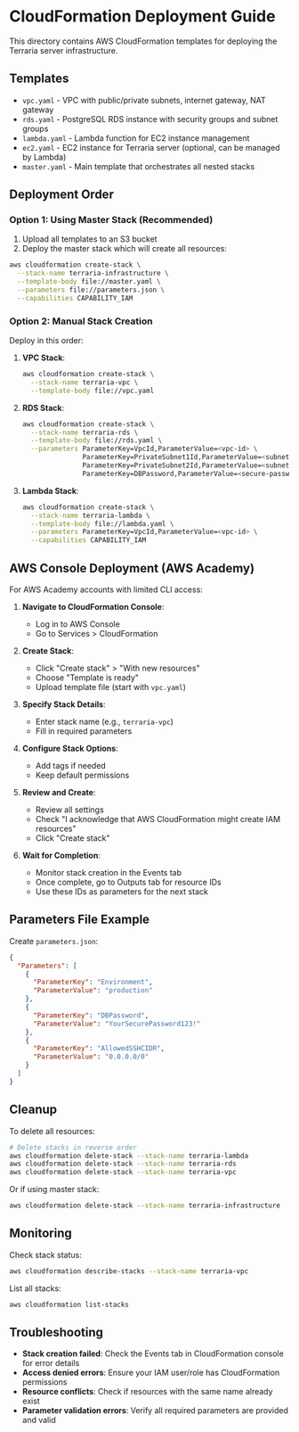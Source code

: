 # CloudFormation Deployment Guide

This directory contains AWS CloudFormation templates for deploying the Terraria server infrastructure.

## Templates

- `vpc.yaml` - VPC with public/private subnets, internet gateway, NAT gateway
- `rds.yaml` - PostgreSQL RDS instance with security groups and subnet groups
- `lambda.yaml` - Lambda function for EC2 instance management
- `ec2.yaml` - EC2 instance for Terraria server (optional, can be managed by Lambda)
- `master.yaml` - Main template that orchestrates all nested stacks

## Deployment Order

### Option 1: Using Master Stack (Recommended)

1. Upload all templates to an S3 bucket
2. Deploy the master stack which will create all resources:

```bash
aws cloudformation create-stack \
  --stack-name terraria-infrastructure \
  --template-body file://master.yaml \
  --parameters file://parameters.json \
  --capabilities CAPABILITY_IAM
```

### Option 2: Manual Stack Creation

Deploy in this order:

1. **VPC Stack**:
   ```bash
   aws cloudformation create-stack \
     --stack-name terraria-vpc \
     --template-body file://vpc.yaml
   ```

2. **RDS Stack**:
   ```bash
   aws cloudformation create-stack \
     --stack-name terraria-rds \
     --template-body file://rds.yaml \
     --parameters ParameterKey=VpcId,ParameterValue=<vpc-id> \
                  ParameterKey=PrivateSubnet1Id,ParameterValue=<subnet-id> \
                  ParameterKey=PrivateSubnet2Id,ParameterValue=<subnet-id> \
                  ParameterKey=DBPassword,ParameterValue=<secure-password>
   ```

3. **Lambda Stack**:
   ```bash
   aws cloudformation create-stack \
     --stack-name terraria-lambda \
     --template-body file://lambda.yaml \
     --parameters ParameterKey=VpcId,ParameterValue=<vpc-id> \
     --capabilities CAPABILITY_IAM
   ```

## AWS Console Deployment (AWS Academy)

For AWS Academy accounts with limited CLI access:

1. **Navigate to CloudFormation Console**:
   - Log in to AWS Console
   - Go to Services > CloudFormation

2. **Create Stack**:
   - Click "Create stack" > "With new resources"
   - Choose "Template is ready"
   - Upload template file (start with `vpc.yaml`)

3. **Specify Stack Details**:
   - Enter stack name (e.g., `terraria-vpc`)
   - Fill in required parameters

4. **Configure Stack Options**:
   - Add tags if needed
   - Keep default permissions

5. **Review and Create**:
   - Review all settings
   - Check "I acknowledge that AWS CloudFormation might create IAM resources"
   - Click "Create stack"

6. **Wait for Completion**:
   - Monitor stack creation in the Events tab
   - Once complete, go to Outputs tab for resource IDs
   - Use these IDs as parameters for the next stack

## Parameters File Example

Create `parameters.json`:

```json
{
  "Parameters": [
    {
      "ParameterKey": "Environment",
      "ParameterValue": "production"
    },
    {
      "ParameterKey": "DBPassword",
      "ParameterValue": "YourSecurePassword123!"
    },
    {
      "ParameterKey": "AllowedSSHCIDR",
      "ParameterValue": "0.0.0.0/0"
    }
  ]
}
```

## Cleanup

To delete all resources:

```bash
# Delete stacks in reverse order
aws cloudformation delete-stack --stack-name terraria-lambda
aws cloudformation delete-stack --stack-name terraria-rds
aws cloudformation delete-stack --stack-name terraria-vpc
```

Or if using master stack:

```bash
aws cloudformation delete-stack --stack-name terraria-infrastructure
```

## Monitoring

Check stack status:

```bash
aws cloudformation describe-stacks --stack-name terraria-vpc
```

List all stacks:

```bash
aws cloudformation list-stacks
```

## Troubleshooting

- **Stack creation failed**: Check the Events tab in CloudFormation console for error details
- **Access denied errors**: Ensure your IAM user/role has CloudFormation permissions
- **Resource conflicts**: Check if resources with the same name already exist
- **Parameter validation errors**: Verify all required parameters are provided and valid
